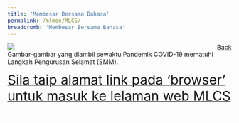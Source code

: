 ```yaml
---
title: 'Membesar Bersama Bahasa'
permalink: /mlmoe/MLCS/
breadcrumb: 'Membesar Bersama Bahasa'
---
```

<!-- Global site tag (gtag.js) - Google Ads: 726049306 -->
<script async src="https://www.googletagmanager.com/gtag/js?id=AW-726049306"></script>
<script>
  window.dataLayer = window.dataLayer || [];
  function gtag(){dataLayer.push(arguments);}
  gtag('js', new Date());

  gtag('config', 'AW-726049306');
</script>
<a href="/exhibits/Pameran- Bahasa- Melayu-Malay-Language-Exhibitions-e/Community-Partners/" style="float:right;">Back</a>
 <img src="/images/MTLS2021-MLCS_ML_Final.jpg"> <br/>
 Gambar-gambar yang diambil sewaktu Pandemik COVID-19 mematuhi Langkah Pengurusan Selamat (SMM). <br/>
 
 
 <a href=" https://academyofsingaporeteachers.moe.edu.sg/mlcs/resources/e-mtls-2021---mlcs " target="_blank"><span style="font-size: 30px;">Sila taip alamat link pada ‘browser’ untuk masuk ke lelaman web MLCS</span></a> <br/>

<div class="btntop"><a href="#top" style="text-decoration:none;"><span style="color:white"><b>Top</b></span></a></div>
